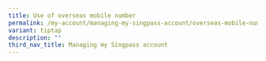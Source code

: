 ```yaml
---
title: Use of overseas mobile number
permalink: /my-account/managing-my-singpass-account/overseas-mobile-number/
variant: tiptap
description: ""
third_nav_title: Managing my Singpass account
---
```

